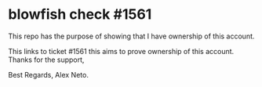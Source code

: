 # blowfish check #1561
This repo has the purpose of showing that I have ownership of this account.

This links to ticket #1561 this aims to prove ownership of this account.
Thanks for the support,

Best Regards,
Alex Neto.
